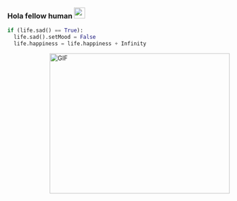 ### Hola fellow human  <img src="https://media.giphy.com/media/hvRJCLFzcasrR4ia7z/giphy.gif" width="25">

<!--
[![Website Badge](https://img.shields.io/badge/Website-3b5998?style=for-the-badge&logo=google-chrome&logoColor=white)](https://alienxatomic.xyz/)
[![Reddit Badge](https://img.shields.io/badge/Reddit-FF4500?style=for-the-badge&logo=reddit&logoColor=white)](https://www.reddit.com/user/The_Aroson)
[![ResearchGate Badge](https://img.shields.io/badge/ResearchGate-2ed9b9?style=for-the-badge&logo=researchgate&logoColor=white)](https://www.researchgate.net/profile/Alex-Gijo)
[![Linkedin Badge](https://img.shields.io/badge/-LinkedIn-0e76a8?style=for-the-badge&logo=Linkedin&logoColor=white)](https://www.linkedin.com/in/alex-gijo)
-->
```python
if (life.sad() == True):
  life.sad().setMood = False
  life.happiness = life.happiness + Infinity
```
<img align="right" alt="GIF" src="https://i.pinimg.com/originals/e4/26/70/e426702edf874b181aced1e2fa5c6cde.gif" width="408" height="318"/>

<!--



- I’m currently working on a project called [**Agran-X**](https://agranx.netlify.app/), a techno-agriculture soultion for percision farming and AI based monitoring/health system. 
- I also dive into game development with the lastest one being ADAMENTAL VOYAGE...
- How to reach me: By automated data packet delivery system (email): alienxatomic@gmail.com or at my website [Alienx Atomic](https://www.alienxatomic.xyz/)

***Note: Almost all my repos are private.***



**Aroson1/Aroson1** is a ✨ _special_ ✨ repository because its `README.md` (this file) appears on your GitHub profile.-->
